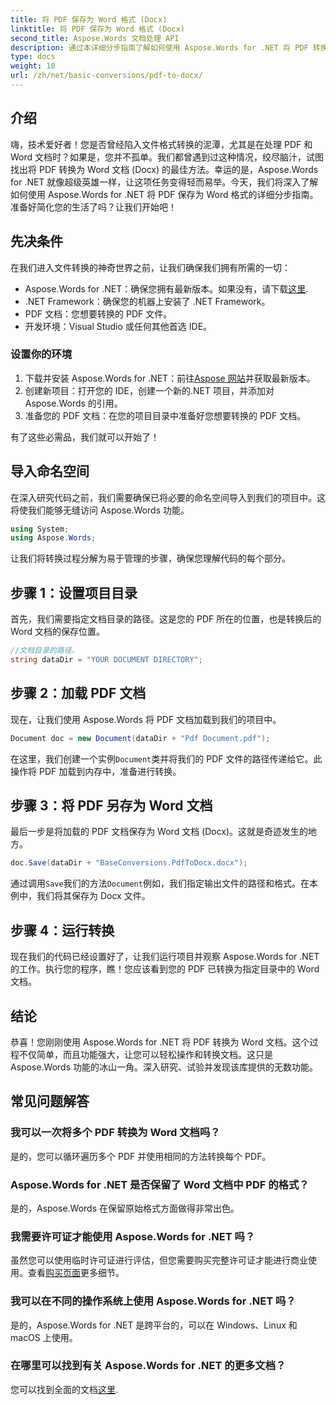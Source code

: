 ```yaml
---
title: 将 PDF 保存为 Word 格式 (Docx)
linktitle: 将 PDF 保存为 Word 格式 (Docx)
second_title: Aspose.Words 文档处理 API
description: 通过本详细分步指南了解如何使用 Aspose.Words for .NET 将 PDF 转换为 Word 文档 (Docx)。非常适合开发人员。
type: docs
weight: 10
url: /zh/net/basic-conversions/pdf-to-docx/
---
```

## 介绍

嗨，技术爱好者！您是否曾经陷入文件格式转换的泥潭，尤其是在处理 PDF 和 Word 文档时？如果是，您并不孤单。我们都曾遇到过这种情况，绞尽脑汁，试图找出将 PDF 转换为 Word 文档 (Docx) 的最佳方法。幸运的是，Aspose.Words for .NET 就像超级英雄一样，让这项任务变得轻而易举。今天，我们将深入了解如何使用 Aspose.Words for .NET 将 PDF 保存为 Word 格式的详细分步指南。准备好简化您的生活了吗？让我们开始吧！

## 先决条件

在我们进入文件转换的神奇世界之前，让我们确保我们拥有所需的一切：

-  Aspose.Words for .NET：确保您拥有最新版本。如果没有，请下载[这里](https://releases.aspose.com/words/net/).
- .NET Framework：确保您的机器上安装了 .NET Framework。
- PDF 文档：您想要转换的 PDF 文件。
- 开发环境：Visual Studio 或任何其他首选 IDE。

### 设置你的环境

1. 下载并安装 Aspose.Words for .NET：前往[Aspose 网站](https://releases.aspose.com/words/net/)并获取最新版本。
2. 创建新项目：打开您的 IDE，创建一个新的.NET 项目，并添加对 Aspose.Words 的引用。
3. 准备您的 PDF 文档：在您的项目目录中准备好您想要转换的 PDF 文档。

有了这些必需品，我们就可以开始了！

## 导入命名空间

在深入研究代码之前，我们需要确保已将必要的命名空间导入到我们的项目中。这将使我们能够无缝访问 Aspose.Words 功能。

```csharp
using System;
using Aspose.Words;
```

让我们将转换过程分解为易于管理的步骤，确保您理解代码的每个部分。

## 步骤 1：设置项目目录

首先，我们需要指定文档目录的路径。这是您的 PDF 所在的位置，也是转换后的 Word 文档的保存位置。

```csharp
//文档目录的路径。
string dataDir = "YOUR DOCUMENT DIRECTORY";
```

## 步骤 2：加载 PDF 文档

现在，让我们使用 Aspose.Words 将 PDF 文档加载到我们的项目中。

```csharp
Document doc = new Document(dataDir + "Pdf Document.pdf");
```

在这里，我们创建一个实例`Document`类并将我们的 PDF 文件的路径传递给它。此操作将 PDF 加载到内存中，准备进行转换。

## 步骤 3：将 PDF 另存为 Word 文档

最后一步是将加载的 PDF 文档保存为 Word 文档 (Docx)。这就是奇迹发生的地方。

```csharp
doc.Save(dataDir + "BaseConversions.PdfToDocx.docx");
```

通过调用`Save`我们的方法`Document`例如，我们指定输出文件的路径和格式。在本例中，我们将其保存为 Docx 文件。

## 步骤 4：运行转换

现在我们的代码已经设置好了，让我们运行项目并观察 Aspose.Words for .NET 的工作。执行您的程序，瞧！您应该看到您的 PDF 已转换为指定目录中的 Word 文档。

## 结论

恭喜！您刚刚使用 Aspose.Words for .NET 将 PDF 转换为 Word 文档。这个过程不仅简单，而且功能强大，让您可以轻松操作和转换文档。这只是 Aspose.Words 功能的冰山一角。深入研究、试验并发现该库提供的无数功能。

## 常见问题解答

### 我可以一次将多个 PDF 转换为 Word 文档吗？
是的，您可以循环遍历多个 PDF 并使用相同的方法转换每个 PDF。

### Aspose.Words for .NET 是否保留了 Word 文档中 PDF 的格式？
是的，Aspose.Words 在保留原始格式方面做得非常出色。

### 我需要许可证才能使用 Aspose.Words for .NET 吗？
虽然您可以使用临时许可证进行评估，但您需要购买完整许可证才能进行商业使用。查看[购买页面](https://purchase.aspose.com/buy)更多细节。

### 我可以在不同的操作系统上使用 Aspose.Words for .NET 吗？
是的，Aspose.Words for .NET 是跨平台的，可以在 Windows、Linux 和 macOS 上使用。

### 在哪里可以找到有关 Aspose.Words for .NET 的更多文档？
您可以找到全面的文档[这里](https://reference.aspose.com/words/net/).
